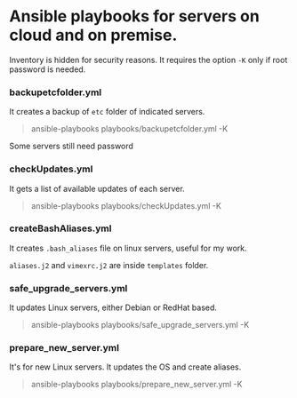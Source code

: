 # Ansible playbooks for servers on cloud and on premise.
Inventory is hidden for security reasons.
It requires the option `-K` only if root password is needed.

### backupetcfolder.yml
It creates a backup of `etc` folder of indicated servers.
> ansible-playbooks playbooks/backupetcfolder.yml -K

Some servers still need password

### checkUpdates.yml
It gets a list of available updates of each server.
> ansible-playbooks playbooks/checkUpdates.yml -K

### createBashAliases.yml
It creates `.bash_aliases` file on linux servers, useful for my work.

`aliases.j2` and `vimexrc.j2` are inside `templates` folder.

### safe_upgrade_servers.yml
It updates Linux servers, either Debian or RedHat based.
> ansible-playbooks playbooks/safe_upgrade_servers.yml -K

### prepare_new_server.yml
It's for new Linux servers. It updates the OS and create aliases.
> ansible-playbooks playbooks/prepare_new_server.yml -K
